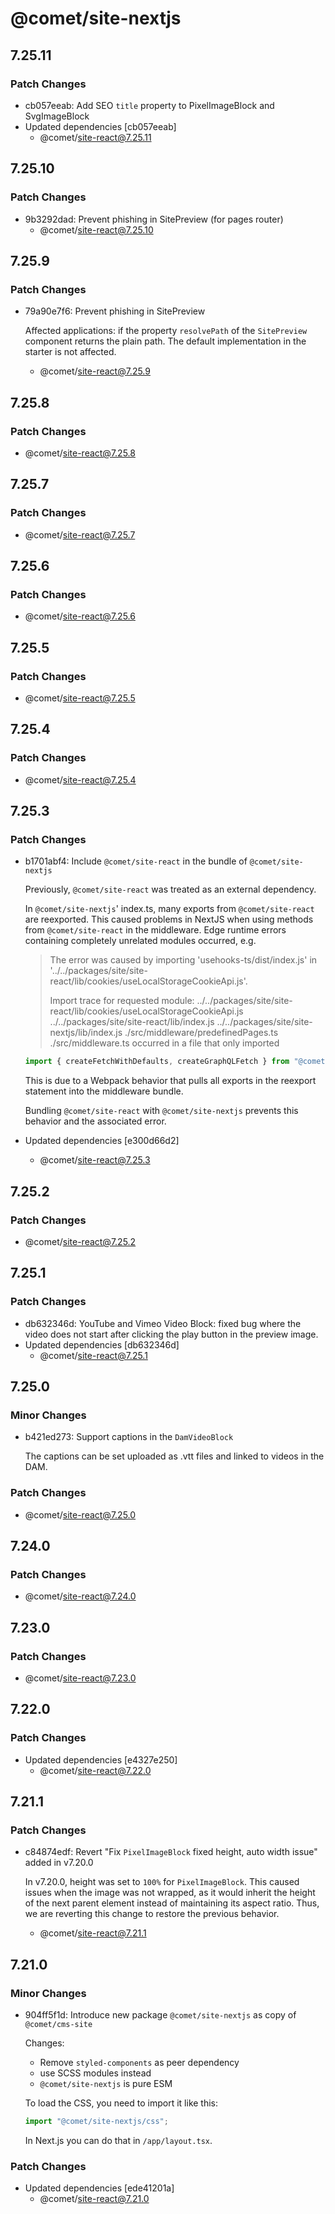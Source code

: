 # @comet/site-nextjs

## 7.25.11

### Patch Changes

-   cb057eeab: Add SEO `title` property to PixelImageBlock and SvgImageBlock
-   Updated dependencies [cb057eeab]
    -   @comet/site-react@7.25.11

## 7.25.10

### Patch Changes

-   9b3292dad: Prevent phishing in SitePreview (for pages router)
    -   @comet/site-react@7.25.10

## 7.25.9

### Patch Changes

-   79a90e7f6: Prevent phishing in SitePreview

    Affected applications: if the property `resolvePath` of the `SitePreview` component returns the plain path. The default implementation in the starter is not affected.

    -   @comet/site-react@7.25.9

## 7.25.8

### Patch Changes

-   @comet/site-react@7.25.8

## 7.25.7

### Patch Changes

-   @comet/site-react@7.25.7

## 7.25.6

### Patch Changes

-   @comet/site-react@7.25.6

## 7.25.5

### Patch Changes

-   @comet/site-react@7.25.5

## 7.25.4

### Patch Changes

-   @comet/site-react@7.25.4

## 7.25.3

### Patch Changes

-   b1701abf4: Include `@comet/site-react` in the bundle of `@comet/site-nextjs`

    Previously, `@comet/site-react` was treated as an external dependency.

    In `@comet/site-nextjs`' index.ts, many exports from `@comet/site-react` are reexported.
    This caused problems in NextJS when using methods from `@comet/site-react` in the middleware.
    Edge runtime errors containing completely unrelated modules occurred, e.g.

    > The error was caused by importing 'usehooks-ts/dist/index.js' in '../../packages/site/site-react/lib/cookies/useLocalStorageCookieApi.js'.
    >
    > Import trace for requested module:
    > ../../packages/site/site-react/lib/cookies/useLocalStorageCookieApi.js
    > ../../packages/site/site-react/lib/index.js
    > ../../packages/site/site-nextjs/lib/index.js
    > ./src/middleware/predefinedPages.ts
    > ./src/middleware.ts
    > occurred in a file that only imported

    ```ts
    import { createFetchWithDefaults, createGraphQLFetch } from "@comet/site-nextjs";
    ```

    This is due to a Webpack behavior that pulls all exports in the reexport statement into the middleware bundle.

    Bundling `@comet/site-react` with `@comet/site-nextjs` prevents this behavior and the associated error.

-   Updated dependencies [e300d66d2]
    -   @comet/site-react@7.25.3

## 7.25.2

### Patch Changes

-   @comet/site-react@7.25.2

## 7.25.1

### Patch Changes

-   db632346d: YouTube and Vimeo Video Block: fixed bug where the video does not start after clicking the play button in the preview image.
-   Updated dependencies [db632346d]
    -   @comet/site-react@7.25.1

## 7.25.0

### Minor Changes

-   b421ed273: Support captions in the `DamVideoBlock`

    The captions can be set uploaded as .vtt files and linked to videos in the DAM.

### Patch Changes

-   @comet/site-react@7.25.0

## 7.24.0

### Patch Changes

-   @comet/site-react@7.24.0

## 7.23.0

### Patch Changes

-   @comet/site-react@7.23.0

## 7.22.0

### Patch Changes

-   Updated dependencies [e4327e250]
    -   @comet/site-react@7.22.0

## 7.21.1

### Patch Changes

-   c84874edf: Revert "Fix `PixelImageBlock` fixed height, auto width issue" added in v7.20.0

    In v7.20.0, height was set to `100%` for `PixelImageBlock`.
    This caused issues when the image was not wrapped, as it would inherit the height of the next parent element instead of maintaining its aspect ratio.
    Thus, we are reverting this change to restore the previous behavior.

    -   @comet/site-react@7.21.1

## 7.21.0

### Minor Changes

-   904ff5f1d: Introduce new package `@comet/site-nextjs` as copy of `@comet/cms-site`

    Changes:

    -   Remove `styled-components` as peer dependency
    -   use SCSS modules instead
    -   `@comet/site-nextjs` is pure ESM

    To load the CSS, you need to import it like this:

    ```ts
    import "@comet/site-nextjs/css";
    ```

    In Next.js you can do that in `/app/layout.tsx`.

### Patch Changes

-   Updated dependencies [ede41201a]
    -   @comet/site-react@7.21.0
